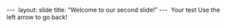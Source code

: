 ---  layout: slide
title: “Welcome to our second slide!”
---  
Your test
Use the left arrow to go back!  
